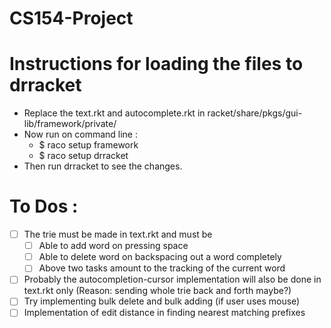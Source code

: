 # CS154-Project #

# Instructions for loading the files to drracket #

* Replace the text.rkt and autocomplete.rkt in racket/share/pkgs/gui-lib/framework/private/
* Now run on command line :
    * $ raco setup framework
    * $ raco setup drracket
* Then run drracket to see the changes.

# To Dos : #

 - [ ] The trie must be made in text.rkt and must be
      - [ ] Able to add word on pressing space
      - [ ] Able to delete word on backspacing out a word completely
      - [ ] Above two tasks amount to the tracking of the current word
 - [ ] Probably the autocompletion-cursor implementation will also be done
      in text.rkt only (Reason: sending whole trie back and forth maybe?)
 - [ ] Try implementing bulk delete and bulk adding (if user uses mouse)
 - [ ] Implementation of edit distance in finding nearest matching prefixes

